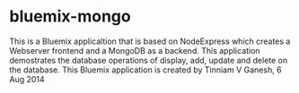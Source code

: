 # bluemix-mongo
This is a Bluemix applicaltion that is based on NodeExpress which creates a Webserver 
frontend and a MongoDB as a backend. This application demostrates the database operations of
display, add, update and delete on the database.
This Bluemix application is created by Tinniam V Ganesh, 6 Aug 2014

